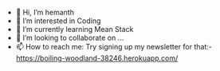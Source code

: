 - 👋 Hi, I’m hemanth
- 👀 I’m interested in Coding
- 🌱 I’m currently learning Mean Stack
- 💞️ I’m looking to collaborate on ...
- 📫 How to reach me: Try signing up my newsletter for that:- https://boiling-woodland-38246.herokuapp.com/

<!---
hemanth is a ✨ special ✨ repository because its `README.md` (this file) appears on your GitHub profile.
You can click the Preview link to take a look at your changes.
--->
